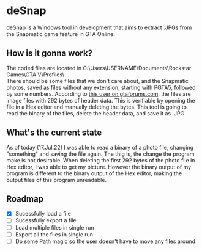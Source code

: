 # deSnap
deSnap is a Windows tool in development that aims to extract .JPGs from the Snapmatic game feature in GTA Online.
## How is it gonna work?
The coded files are located in C:\Users\USERNAME\Documents\Rockstar Games\GTA V\Profiles\ <br>
There should be some files that we don't care about, and the Snapmatic photos, saved as files 
without any extension, starting with PGTA5, followed by some numbers. According to 
[this user on gtaforums.com](https://gtaforums.com/topic/785078-snapmatic-shots/?do=findComment&comment=1067312665). 
the files are image files with 292 bytes of header data. This is verifiable by 
opening the file in a Hex editor and manually deleting the bytes. 
This tool is going to read the binary of the files, delete the header data, and 
save it as .JPG.
## What's the current state
As of today (17.Jul.22) I was able to read a binary of a photo file, changing "something" and 
saving the file again. The thig is, the change the program make is not desirable. When 
deleting the first 292 bytes of the photo file in Hex editor, I was able to get my picture. 
However the binary output of my program is different to the binary output of the Hex editor, 
making the output files of this program unreadable.
## Roadmap
- [x] Sucessfully load a file
- [ ] Sucessfully export a file
- [ ] Load multiple files in single run
- [ ] Export all the files in single run
- [ ] Do some Path magic so the user doesn't have to move any files around 